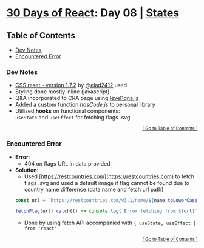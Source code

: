 <!-- omit in TOC -->
# [30 Days of React](../README.md#readme): Day 08 | [States](https://github.com/Asabeneh/30-Days-Of-React/blob/master/08_Day_States/08_states.md)

<!-- omit in TOC -->
## Table of Contents
- [Dev Notes](#dev-notes)
- [Encountered Error](#encountered-error)

### Dev Notes
* [CSS reset - version 1.7.2](https://github.com/elad2412/the-new-css-reset) by [@elad2412](https://github.com/elad2412) used
* Styling done mostly inline (javascript)
* Q&A incorporated to CRA page using [level1qna.js](./src/data/level1qna.js)
* Added a custom function *hasCode.js* to personal library
* Utilized **hooks** on functional components:\
`useState` and `useEffect`  for fetching flags .svg

<div align="right"><sub><a href="#table-of-contents">[ Go to Table of Contents ]</a></sub></div>

### Encountered Error
* **Error**:
  * 404 on flags URL in data provided
* **Solution**:
  * Used [https://restcountries.com](https://restcountries.com) to fetch flags .svg and used a default image if flag cannot be found due to country name difference (data name and fetch url path)
  ```javascript
  const url = `https://restcountries.com/v3.1/name/${name.toLowerCase()}`

  fetchFlag(url).catch(() => console.log(`Error fetching from ${url}`))
  ```
  * Done by using fetch API accompanied with `{ useState, useEffect } from 'react'`

<div align="right"><sub><a href="#table-of-contents">[ Go to Table of Contents ]</a></sub></div>

